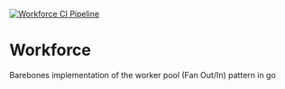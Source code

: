 [![Workforce CI Pipeline](https://github.com/esdatalabs/workforce/actions/workflows/ci.yml/badge.svg?branch=main)](https://github.com/esdatalabs/workforce/actions/workflows/ci.yml)

# Workforce
Barebones implementation of the worker pool (Fan Out/In) pattern in go
